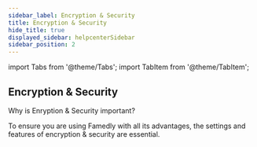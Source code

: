 ```yaml
---
sidebar_label: Encryption & Security
title: Encryption & Security
hide_title: true
displayed_sidebar: helpcenterSidebar
sidebar_position: 2
---
```


import Tabs from '@theme/Tabs';
import TabItem from '@theme/TabItem';


<div class="hero hero--primary">
  <div class="container">
    <h2 class="hero__title">Encryption & Security</h2>
    <p class="hero__subtitle">Why is Enryption & Security important?</p>
    <p>To ensure you are using Famedly with all its advantages, the settings and features of encryption & security are essential.</p>
  </div>
</div>
